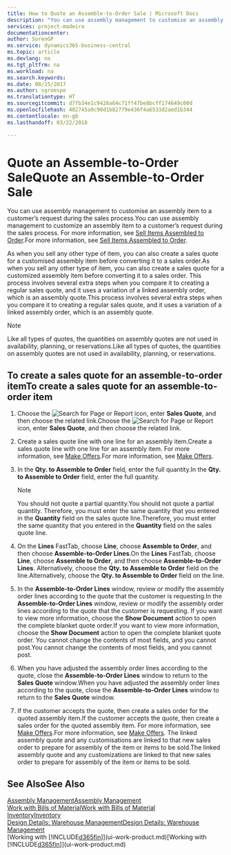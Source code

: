```yaml
---
title: How to Quote an Assemble-to-Order Sale | Microsoft Docs
description: "You can use assembly management to customise an assembly item to a customer’s request during the sales process."
services: project-madeira
documentationcenter: 
author: SorenGP
ms.service: dynamics365-business-central
ms.topic: article
ms.devlang: na
ms.tgt_pltfrm: na
ms.workload: na
ms.search.keywords: 
ms.date: 08/15/2017
ms.author: sgroespe
ms.translationtype: HT
ms.sourcegitcommit: d7fb34e1c9428a64c71ff47be8bcff174649c00d
ms.openlocfilehash: 402745a9c90d1b82779e436f4a6533d2aed1b344
ms.contentlocale: en-gb
ms.lasthandoff: 03/22/2018

---
```

# <a name="quote-an-assemble-to-order-sale"></a><span data-ttu-id="cbaed-103">Quote an Assemble-to-Order Sale</span><span class="sxs-lookup"><span data-stu-id="cbaed-103">Quote an Assemble-to-Order Sale</span></span>
<span data-ttu-id="cbaed-104">You can use assembly management to customise an assembly item to a customer’s request during the sales process.</span><span class="sxs-lookup"><span data-stu-id="cbaed-104">You can use assembly management to customize an assembly item to a customer’s request during the sales process.</span></span> <span data-ttu-id="cbaed-105">For more information, see [Sell Items Assembled to Order](assembly-how-to-sell-items-assembled-to-order.md).</span><span class="sxs-lookup"><span data-stu-id="cbaed-105">For more information, see [Sell Items Assembled to Order](assembly-how-to-sell-items-assembled-to-order.md).</span></span>  

<span data-ttu-id="cbaed-106">As when you sell any other type of item, you can also create a sales quote for a customised assembly item before converting it to a sales order.</span><span class="sxs-lookup"><span data-stu-id="cbaed-106">As when you sell any other type of item, you can also create a sales quote for a customized assembly item before converting it to a sales order.</span></span> <span data-ttu-id="cbaed-107">This process involves several extra steps when you compare it to creating a regular sales quote, and it uses a variation of a linked assembly order, which is an assembly quote.</span><span class="sxs-lookup"><span data-stu-id="cbaed-107">This process involves several extra steps when you compare it to creating a regular sales quote, and it uses a variation of a linked assembly order, which is an assembly quote.</span></span>

> [!NOTE]  
>  <span data-ttu-id="cbaed-108">Like all types of quotes, the quantities on assembly quotes are not used in availability, planning, or reservations.</span><span class="sxs-lookup"><span data-stu-id="cbaed-108">Like all types of quotes, the quantities on assembly quotes are not used in availability, planning, or reservations.</span></span>  

## <a name="to-create-a-sales-quote-for-an-assemble-to-order-item"></a><span data-ttu-id="cbaed-109">To create a sales quote for an assemble-to-order item</span><span class="sxs-lookup"><span data-stu-id="cbaed-109">To create a sales quote for an assemble-to-order item</span></span>  
1.  <span data-ttu-id="cbaed-110">Choose the ![Search for Page or Report](media/ui-search/search_small.png "Search for Page or Report icon") icon, enter **Sales Quote**, and then choose the related link.</span><span class="sxs-lookup"><span data-stu-id="cbaed-110">Choose the ![Search for Page or Report](media/ui-search/search_small.png "Search for Page or Report icon") icon, enter **Sales Quote**, and then choose the related link.</span></span>  
2.  <span data-ttu-id="cbaed-111">Create a sales quote line with one line for an assembly item.</span><span class="sxs-lookup"><span data-stu-id="cbaed-111">Create a sales quote line with one line for an assembly item.</span></span> <span data-ttu-id="cbaed-112">For more information, see [Make Offers](sales-how-make-offers.md).</span><span class="sxs-lookup"><span data-stu-id="cbaed-112">For more information, see [Make Offers](sales-how-make-offers.md).</span></span>  
3.  <span data-ttu-id="cbaed-113">In the **Qty. to Assemble to Order** field, enter the full quantity.</span><span class="sxs-lookup"><span data-stu-id="cbaed-113">In the **Qty. to Assemble to Order** field, enter the full quantity.</span></span>

    > [!NOTE]  
    >  <span data-ttu-id="cbaed-114">You should not quote a partial quantity.</span><span class="sxs-lookup"><span data-stu-id="cbaed-114">You should not quote a partial quantity.</span></span> <span data-ttu-id="cbaed-115">Therefore, you must enter the same quantity that you entered in the **Quantity** field on the sales quote line.</span><span class="sxs-lookup"><span data-stu-id="cbaed-115">Therefore, you must enter the same quantity that you entered in the **Quantity** field on the sales quote line.</span></span>  

4.  <span data-ttu-id="cbaed-116">On the **Lines** FastTab, choose **Line**, choose **Assemble to Order**, and then choose **Assemble-to-Order Lines**.</span><span class="sxs-lookup"><span data-stu-id="cbaed-116">On the **Lines** FastTab, choose **Line**, choose **Assemble to Order**, and then choose **Assemble-to-Order Lines**.</span></span> <span data-ttu-id="cbaed-117">Alternatively, choose the **Qty. to Assemble to Order** field on the line.</span><span class="sxs-lookup"><span data-stu-id="cbaed-117">Alternatively, choose the **Qty. to Assemble to Order** field on the line.</span></span>  
5.  <span data-ttu-id="cbaed-118">In the **Assemble-to-Order Lines** window, review or modify the assembly order lines according to the quote that the customer is requesting.</span><span class="sxs-lookup"><span data-stu-id="cbaed-118">In the **Assemble-to-Order Lines** window, review or modify the assembly order lines according to the quote that the customer is requesting.</span></span> <span data-ttu-id="cbaed-119">If you want to view more information, choose the **Show Document** action to open the complete blanket quote order.</span><span class="sxs-lookup"><span data-stu-id="cbaed-119">If you want to view more information, choose the **Show Document** action to open the complete blanket quote order.</span></span> <span data-ttu-id="cbaed-120">You cannot change the contents of most fields, and you cannot post.</span><span class="sxs-lookup"><span data-stu-id="cbaed-120">You cannot change the contents of most fields, and you cannot post.</span></span>  
6.  <span data-ttu-id="cbaed-121">When you have adjusted the assembly order lines according to the quote, close the **Assemble-to-Order Lines** window to return to the **Sales Quote** window.</span><span class="sxs-lookup"><span data-stu-id="cbaed-121">When you have adjusted the assembly order lines according to the quote, close the **Assemble-to-Order Lines** window to return to the **Sales Quote** window.</span></span>  
7.  <span data-ttu-id="cbaed-122">If the customer accepts the quote, then create a sales order for the quoted assembly item.</span><span class="sxs-lookup"><span data-stu-id="cbaed-122">If the customer accepts the quote, then create a sales order for the quoted assembly item.</span></span> <span data-ttu-id="cbaed-123">For more information, see [Make Offers](sales-how-make-offers.md).</span><span class="sxs-lookup"><span data-stu-id="cbaed-123">For more information, see [Make Offers](sales-how-make-offers.md).</span></span> <span data-ttu-id="cbaed-124">The linked assembly quote and any customisations are linked to that new sales order to prepare for assembly of the item or items to be sold.</span><span class="sxs-lookup"><span data-stu-id="cbaed-124">The linked assembly quote and any customizations are linked to that new sales order to prepare for assembly of the item or items to be sold.</span></span>  

## <a name="see-also"></a><span data-ttu-id="cbaed-125">See Also</span><span class="sxs-lookup"><span data-stu-id="cbaed-125">See Also</span></span>  
[<span data-ttu-id="cbaed-126">Assembly Management</span><span class="sxs-lookup"><span data-stu-id="cbaed-126">Assembly Management</span></span>](assembly-assemble-items.md)  
[<span data-ttu-id="cbaed-127">Work with Bills of Material</span><span class="sxs-lookup"><span data-stu-id="cbaed-127">Work with Bills of Material</span></span>](inventory-how-work-BOMs.md)  
[<span data-ttu-id="cbaed-128">Inventory</span><span class="sxs-lookup"><span data-stu-id="cbaed-128">Inventory</span></span>](inventory-manage-inventory.md)  
[<span data-ttu-id="cbaed-129">Design Details: Warehouse Management</span><span class="sxs-lookup"><span data-stu-id="cbaed-129">Design Details: Warehouse Management</span></span>](design-details-warehouse-management.md)  
<span data-ttu-id="cbaed-130">[Working with [!INCLUDE[d365fin](includes/d365fin_md.md)]](ui-work-product.md)</span><span class="sxs-lookup"><span data-stu-id="cbaed-130">[Working with [!INCLUDE[d365fin](includes/d365fin_md.md)]](ui-work-product.md)</span></span>

